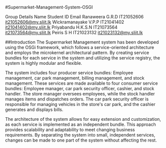 #Supermarket-Management-System-OSGI

Group Details
Name	Student ID	Email
Ranaweera G.R.D	IT21052606	it21052606@my.sliit.lk
Wickramanayake V.P.P	IT21041402	it21041402@my.sliit.lk
Priyabandu H.K.S.N	IT21073564	it21073564@my.sliit.lk
Peiris S H	IT21023132	it21023132@my.sliit.lk

##Introduction
The Supermarket Management system has been developed using the OSGi framework, which follows a service-oriented architecture and employs the microkernel architectural pattern. By creating service bundles for each service in the system and utilizing the service registry, the system is highly modular and flexible.

The system includes four producer service bundles: Employee management, car park management, billing management, and stock management. These services are made available to four consumer service bundles: Employee manager, car park security officer, cashier, and stock handler. The store manager oversees employees, while the stock handler manages items and dispatches orders. The car park security officer is responsible for managing vehicles in the store's car park, and the cashier generates and displays bills.

The architecture of the system allows for easy extension and customization, as each service is implemented as an independent bundle. This approach provides scalability and adaptability to meet changing business requirements. By separating the system into small, independent services, changes can be made to one part of the system without affecting the rest.
